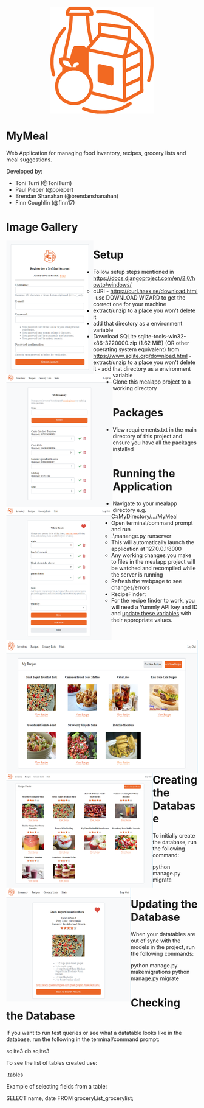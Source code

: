 <p align="center"> <img src="/static/img/MyMealFinal_Orange.png" /> </p>

# MyMeal
Web Application for managing food inventory, recipes, grocery lists and meal suggestions.

Developed by:
- Toni Turri (@ToniTurri)
- Paul Pieper (@ppieper)
- Brendan Shanahan (@brendanshanahan)
- Finn Coughlin (@finn17)

# Image Gallery

<p align="center">
	<img src="/static/img/register.PNG" height="350px" style="display:block; float:left;"/>
	<img src="/static/img/inventory.PNG" height="350px" style="display:block; float:left;"/>
	<img src="/static/img/grocery_list.PNG" height="350px" style="display:block; float:left;"/>
</p>
<p align="center">
	<img src="/static/img/recipes.PNG" height="350px" style="display:block; float:left;"/>
</p>
<p align="center">
	<img src="/static/img/recipe_finder.PNG" height="300px" style="display:block; float:left;"/>
	<img src="/static/img/recipe_detail.PNG" height="300px" style="display:block; float:left;"/>
</p>

# Setup 
* Follow setup steps mentioned in https://docs.djangoproject.com/en/2.0/howto/windows/
	- cURl - https://curl.haxx.se/download.html
		-use DOWNLOAD WIZARD to get the correct one for your machine 
		- extract/unzip to a place you won't delete it
		- add that directory as a environment variable
* Download SQLite sqlite-tools-win32-x86-3220000.zip (1.62 MiB)	(OR other operating system equivalent) from https://www.sqlite.org/download.html
		- extract/unzip to a place you won't delete it
		- add that directory as a environment variable
* Clone this mealapp project to a working directory

# Packages
* View requirements.txt in the main directory of this project and ensure you have all the packages installed

# Running the Application
* Navigate to your mealapp directory e.g. C:/MyDirectory/.../MyMeal
* Open terminal/command prompt and run
	* .\manange.py runserver
	* This will automatically launch the application at 127.0.0.1:8000
	* Any working changes you make to files in the mealapp project will be watched and recompiled while the server is running 
	* Refresh the webpage to see changes/errors
* RecipeFinder:
	* For the recipe finder to work, you will need a Yummly API key and ID and [update these variables](https://github.com/ToniTurri/MyMeal/blob/master/recipeFinder/views.py#L21) with their appropriate values.

# Creating the Database
To initially create the database, run the following command:

python manage.py migrate	
	
# Updating the Database
When your datatables are out of sync with the models in the project, run the following commands:

python manage.py makemigrations
python manage.py migrate

# Checking the Database
If you want to run test queries or see what a datatable looks like in the database, run the following in the terminal/command prompt:

sqlite3 db.sqlite3

To see the list of tables created use:

.tables

Example of selecting fields from a table:

SELECT name, date FROM groceryList_grocerylist;

